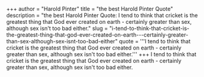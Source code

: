 +++
author = "Harold Pinter"
title = "the best Harold Pinter Quote"
description = "the best Harold Pinter Quote: I tend to think that cricket is the greatest thing that God ever created on earth - certainly greater than sex, although sex isn't too bad either."
slug = "i-tend-to-think-that-cricket-is-the-greatest-thing-that-god-ever-created-on-earth---certainly-greater-than-sex-although-sex-isnt-too-bad-either"
quote = '''I tend to think that cricket is the greatest thing that God ever created on earth - certainly greater than sex, although sex isn't too bad either.'''
+++
I tend to think that cricket is the greatest thing that God ever created on earth - certainly greater than sex, although sex isn't too bad either.
